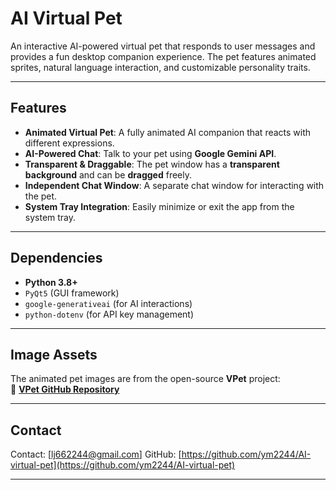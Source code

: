 # AI Virtual Pet

An interactive AI-powered virtual pet that responds to user messages and provides a fun desktop companion experience. The pet features animated sprites, natural language interaction, and customizable personality traits.

---

## Features
- **Animated Virtual Pet**: A fully animated AI companion that reacts with different expressions.
- **AI-Powered Chat**: Talk to your pet using **Google Gemini API**.
- **Transparent & Draggable**: The pet window has a **transparent background** and can be **dragged** freely.
- **Independent Chat Window**: A separate chat window for interacting with the pet.
- **System Tray Integration**: Easily minimize or exit the app from the system tray.

---

## Dependencies
- **Python 3.8+**
- `PyQt5` (GUI framework)
- `google-generativeai` (for AI interactions)
- `python-dotenv` (for API key management)

---

## Image Assets
The animated pet images are from the open-source **VPet** project:  
🔗 **[VPet GitHub Repository](https://github.com/LorisYounger/VPet)**

---

## Contact
Contact: [lj662244@gmail.com]
GitHub: [https://github.com/ym2244/AI-virtual-pet](https://github.com/ym2244/AI-virtual-pet)

---
